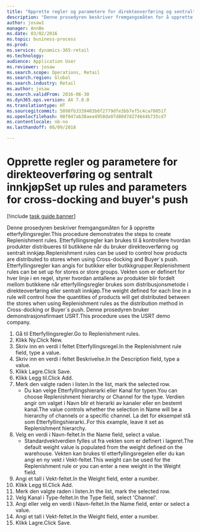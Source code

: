 ```yaml
--- 
title: "Opprette regler og parametere for direkteoverføring og sentralt innkjøp"
description: "Denne prosedyren beskriver fremgangsmåten for å opprette etterfyllingsregler."
author: josaw1
manager: AnnBe
ms.date: 03/02/2016
ms.topic: business-process
ms.prod: 
ms.service: dynamics-365-retail
ms.technology: 
audience: Application User
ms.reviewer: josaw
ms.search.scope: Operations, Retail
ms.search.region: Global
ms.search.industry: Retail
ms.author: josaw
ms.search.validFrom: 2016-06-30
ms.dyn365.ops.version: AX 7.0.0
ms.translationtype: HT
ms.sourcegitcommit: 5098fb3339403b6f2779dfe3bb7ef5c4ca78051f
ms.openlocfilehash: 08f047ab38aea4958da97d80d7d274644b735cd7
ms.contentlocale: nb-no
ms.lasthandoff: 08/09/2018

---
```

# <a name="set-up-rules-and-parameters-for-cross-docking-and-buyers-push"></a><span data-ttu-id="06d6d-103">Opprette regler og parametere for direkteoverføring og sentralt innkjøp</span><span class="sxs-lookup"><span data-stu-id="06d6d-103">Set up rules and parameters for cross-docking and buyer's push</span></span>

[!include [task guide banner](../includes/task-guide-banner.md)]

<span data-ttu-id="06d6d-104">Denne prosedyren beskriver fremgangsmåten for å opprette etterfyllingsregler.</span><span class="sxs-lookup"><span data-stu-id="06d6d-104">This procedure demonstrates the steps to create Replenishment rules.</span></span> <span data-ttu-id="06d6d-105">Etterfyllingsregler kan brukes til å kontrollere hvordan produkter distribueres til butikkene når du bruker direkteoverføring og sentralt innkjøp.</span><span class="sxs-lookup"><span data-stu-id="06d6d-105">Replenishment rules can be used to control how products are distributed to stores when using Cross-docking and Buyer´s push.</span></span> <span data-ttu-id="06d6d-106">Etterfyllingsregler kan angis for butikker eller butikkgrupper.</span><span class="sxs-lookup"><span data-stu-id="06d6d-106">Replenishment rules can be set up for stores or store groups.</span></span> <span data-ttu-id="06d6d-107">Vekten som er definert for hver linje i en regel, styrer hvordan antallene av produkter blir fordelt mellom butikkene når etterfyllingsregler brukes som distribusjonsmetode i direkteoverføring eller sentralt innkjøp.</span><span class="sxs-lookup"><span data-stu-id="06d6d-107">The weight defined for each line in a rule will control how the quantities of products will get distributed between the stores when using Replenishment rules as the distribution method in Cross-docking or Buyer´s push.</span></span> <span data-ttu-id="06d6d-108">Denne prosedyren bruker demonstrasjonsfirmaet USRT.</span><span class="sxs-lookup"><span data-stu-id="06d6d-108">This procedure uses the USRT demo company.</span></span>

1. <span data-ttu-id="06d6d-109">Gå til Etterfyllingsregler.</span><span class="sxs-lookup"><span data-stu-id="06d6d-109">Go to Replenishment rules.</span></span>
2. <span data-ttu-id="06d6d-110">Klikk Ny.</span><span class="sxs-lookup"><span data-stu-id="06d6d-110">Click New.</span></span>
3. <span data-ttu-id="06d6d-111">Skriv inn en verdi i feltet Etterfyllingsregel.</span><span class="sxs-lookup"><span data-stu-id="06d6d-111">In the Replenishment rule field, type a value.</span></span>
4. <span data-ttu-id="06d6d-112">Skriv inn en verdi i feltet Beskrivelse.</span><span class="sxs-lookup"><span data-stu-id="06d6d-112">In the Description field, type a value.</span></span>
5. <span data-ttu-id="06d6d-113">Klikk Lagre.</span><span class="sxs-lookup"><span data-stu-id="06d6d-113">Click Save.</span></span>
6. <span data-ttu-id="06d6d-114">Klikk Legg til.</span><span class="sxs-lookup"><span data-stu-id="06d6d-114">Click Add.</span></span>
7. <span data-ttu-id="06d6d-115">Merk den valgte raden i listen.</span><span class="sxs-lookup"><span data-stu-id="06d6d-115">In the list, mark the selected row.</span></span>
    * <span data-ttu-id="06d6d-116">Du kan velge Etterfyllingshierarki eller Kanal for typen.</span><span class="sxs-lookup"><span data-stu-id="06d6d-116">You can choose Replenishment hierarchy or Channel for the type.</span></span> <span data-ttu-id="06d6d-117">Verdien angir om valget i Navn blir et hierarki av kanaler eller en bestemt kanal.</span><span class="sxs-lookup"><span data-stu-id="06d6d-117">The value controls whether the selection in Name will be a hierarchy of channels or a specific channel.</span></span>  <span data-ttu-id="06d6d-118">La det for eksempel stå som Etterfyllingshierarki..</span><span class="sxs-lookup"><span data-stu-id="06d6d-118">For this example, leave it set as Replenishment hierarchy.</span></span>  
8. <span data-ttu-id="06d6d-119">Velg en verdi i Navn-feltet.</span><span class="sxs-lookup"><span data-stu-id="06d6d-119">In the Name field, select a value.</span></span>
    * <span data-ttu-id="06d6d-120">Standardvektverdien fylles ut fra vekten som er definert i lageret.</span><span class="sxs-lookup"><span data-stu-id="06d6d-120">The default weight value is populated from the weight defined on the warehouse.</span></span>  <span data-ttu-id="06d6d-121">Vekten kan brukes til etterfyllingsregelen eller du kan angi en ny vekt i Vekt-feltet.</span><span class="sxs-lookup"><span data-stu-id="06d6d-121">This weight can be used for the Replenishment rule or you can enter a new weight in the Weight field.</span></span>  
9. <span data-ttu-id="06d6d-122">Angi et tall i Vekt-feltet.</span><span class="sxs-lookup"><span data-stu-id="06d6d-122">In the Weight field, enter a number.</span></span>
10. <span data-ttu-id="06d6d-123">Klikk Legg til.</span><span class="sxs-lookup"><span data-stu-id="06d6d-123">Click Add.</span></span>
11. <span data-ttu-id="06d6d-124">Merk den valgte raden i listen.</span><span class="sxs-lookup"><span data-stu-id="06d6d-124">In the list, mark the selected row.</span></span>
12. <span data-ttu-id="06d6d-125">Velg Kanal i Type-feltet.</span><span class="sxs-lookup"><span data-stu-id="06d6d-125">In the Type field, select 'Channel'.</span></span>
13. <span data-ttu-id="06d6d-126">Angi eller velg en verdi i Navn-feltet.</span><span class="sxs-lookup"><span data-stu-id="06d6d-126">In the Name field, enter or select a value.</span></span>
14. <span data-ttu-id="06d6d-127">Angi et tall i Vekt-feltet.</span><span class="sxs-lookup"><span data-stu-id="06d6d-127">In the Weight field, enter a number.</span></span>
15. <span data-ttu-id="06d6d-128">Klikk Lagre.</span><span class="sxs-lookup"><span data-stu-id="06d6d-128">Click Save.</span></span>


